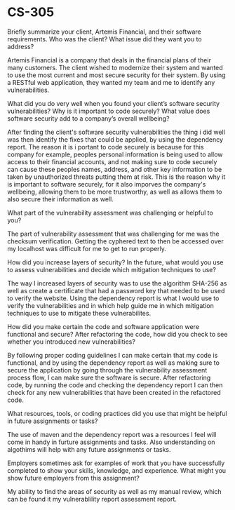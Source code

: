 # CS-305

Briefly summarize your client, Artemis Financial, and their software requirements. Who was the client? What issue did they want you to address?

Artemis Financial is a company that deals in the financial plans of their many customers. The client wished to modernize their system and wanted to use the most current and most secure security for their system. By using a RESTful web application, they wanted my team and me to identify any vulnerabilities.

What did you do very well when you found your client’s software security vulnerabilities? Why is it important to code securely? What value does software security add to a company’s overall wellbeing?

After finding the client's software security vulnerabilities the thing i did well was then identify the fixes that could be applied, by using the dependency report. The reason it is i portant to code securely is because for this company for example, peoples personal information is being used to allow access to their financial accounts, and not making sure to code securely can cause these peoples names, address, and other key information to be taken by unauthorized threats putting them at risk. This is the reason why it is important to software securely, for it also imporves the company's wellbeing, allowing them to be more trustworthy, as well as allows them to also secure their information as well.

What part of the vulnerability assessment was challenging or helpful to you?

The part of vulnerability assessment that was challenging for me was the checksum verification. Getting the cyphered text to then be accessed over my localhost was difficult for me to get to run properly.

How did you increase layers of security? In the future, what would you use to assess vulnerabilities and decide which mitigation techniques to use?

The way I increased layers of security was to use the algorithm SHA-256 as well as create a certificate that had a password key that needed to be used to verify the website. Using the dependency report is what I would use to verify the vulnerabilities and in which help guide me in which mitigation techniques to use to mitigate these vulnerabilites.

How did you make certain the code and software application were functional and secure? After refactoring the code, how did you check to see whether you introduced new vulnerabilities?

By following proper coding guidelines I can make certain that my code is functional, and by using the dependency report as well as making sure to secure the application by going through the vulnerability assessment process flow, I can make sure the software is secure. After refactoring code, by running the code and checking the dependency report I can then check for any new vulnerabilities that have been created in the refactored code.

What resources, tools, or coding practices did you use that might be helpful in future assignments or tasks?

The use of maven and the dependency report was a resources I feel will come in handy in furture assignments and tasks. Also understanding on algothims will help with any future assignments or tasks.

Employers sometimes ask for examples of work that you have successfully completed to show your skills, knowledge, and experience. What might you show future employers from this assignment?

My ability to find the areas of security as well as my manual review, which can be found it my vulnerablility report assessment report.
